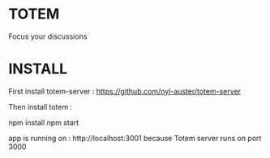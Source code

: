 # TOTEM

Focus your discussions

# INSTALL

First install totem-server :
https://github.com/nyl-auster/totem-server

Then install totem :

npm install
npm start

app is running on : http://localhost:3001
because Totem server runs on port 3000